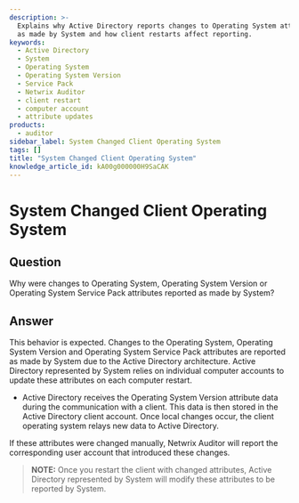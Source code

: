 ```yaml
---
description: >-
  Explains why Active Directory reports changes to Operating System attributes
  as made by System and how client restarts affect reporting.
keywords:
  - Active Directory
  - System
  - Operating System
  - Operating System Version
  - Service Pack
  - Netwrix Auditor
  - client restart
  - computer account
  - attribute updates
products:
  - auditor
sidebar_label: System Changed Client Operating System
tags: []
title: "System Changed Client Operating System"
knowledge_article_id: kA00g000000H9SaCAK
---
```


# System Changed Client Operating System

## Question

Why were changes to Operating System, Operating System Version or Operating System Service Pack attributes reported as made by System?

## Answer

This behavior is expected. Changes to the Operating System, Operating System Version and Operating System Service Pack attributes are reported as made by System due to the Active Directory architecture. Active Directory represented by System relies on individual computer accounts to update these attributes on each computer restart.

- Active Directory receives the Operating System Version attribute data during the communication with a client. This data is then stored in the Active Directory client account. Once local changes occur, the client operating system relays new data to Active Directory.

If these attributes were changed manually, Netwrix Auditor will report the corresponding user account that introduced these changes.

> **NOTE:** Once you restart the client with changed attributes, Active Directory represented by System will modify these attributes to be reported by System.
